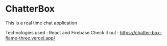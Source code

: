 # ChatterBox
This is a real time chat application

Technologies used : React and Firebase
Check it out : https://chatter-box-flame-three.vercel.app/
